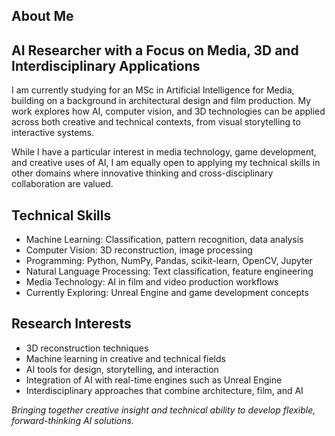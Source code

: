 ## About Me

## AI Researcher with a Focus on Media, 3D and Interdisciplinary Applications

I am currently studying for an MSc in Artificial Intelligence for Media, building on a background in architectural design and film production. My work explores how AI, computer vision, and 3D technologies can be applied across both creative and technical contexts, from visual storytelling to interactive systems.

While I have a particular interest in media technology, game development, and creative uses of AI, I am equally open to applying my technical skills in other domains where innovative thinking and cross-disciplinary collaboration are valued.

## Technical Skills

- Machine Learning: Classification, pattern recognition, data analysis
- Computer Vision: 3D reconstruction, image processing
- Programming: Python, NumPy, Pandas, scikit-learn, OpenCV, Jupyter
- Natural Language Processing: Text classification, feature engineering
- Media Technology: AI in film and video production workflows
- Currently Exploring: Unreal Engine and game development concepts

## Research Interests

- 3D reconstruction techniques
- Machine learning in creative and technical fields
- AI tools for design, storytelling, and interaction
- Integration of AI with real-time engines such as Unreal Engine
- Interdisciplinary approaches that combine architecture, film, and AI

*Bringing together creative insight and technical ability to develop flexible, forward-thinking AI solutions.*
